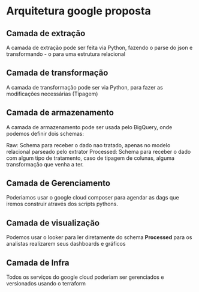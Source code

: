 # Arquitetura google proposta


##  Camada de extração

A camada de extração pode ser feita via Python, fazendo o parse do json e transformando - o para uma estrutura relacional

## Camada de transformação

A camada de transformação pode ser via Python, para fazer as modificações necessárias (Tipagem)

## Camada de armazenamento

A camada de armazenamento pode ser usada pelo BigQuery, onde podemos definir dois schemas:

Raw: Schema para receber o dado nao tratado, apenas no modelo relacional parseado pelo extrator
Processed: Schema para receber o dado com algum tipo de tratamento, caso de tipagem de colunas, alguma transformação que venha a ter.

## Camada de Gerenciamento

Poderiamos usar o google cloud composer para agendar as dags que iremos construir através dos scripts pythons.

## Camada de visualização

Podemos usar o looker para ler diretamente do schema **Processed** para os analistas realizarem seus dashboards e gráficos

## Camada de Infra

Todos os serviços do google cloud poderiam ser gerenciados e versionados usando o terraform

